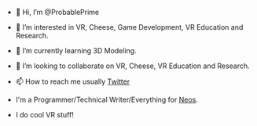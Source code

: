 - 👋 Hi, I’m @ProbablePrime
- 👀 I’m interested in VR, Cheese, Game Development, VR Education and Research.
- 🌱 I’m currently learning 3D Modeling.
- 💞️ I’m looking to collaborate on VR, Cheese, VR Education and Research.
- 📫 How to reach me usually [Twitter](https://twitter.com/ProbablePrime)

- I'm a Programmer/Technical Writer/Everything for [Neos](https://neos.com).
- I do cool VR stuff!
